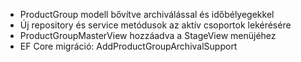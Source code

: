 - ProductGroup modell bővítve archiválással és időbélyegekkel
- Új repository és service metódusok az aktív csoportok lekérésére
- ProductGroupMasterView hozzáadva a StageView menüjéhez
- EF Core migráció: AddProductGroupArchivalSupport
